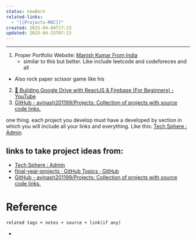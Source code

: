 ```yaml
---
status: newBorn
related-links:
  - "[[Projects-MOC]]"
created: 2025-04-04T17:23
updated: 2025-04-25T07:13
---
```

---


1. Proper Portfolio Website: [Manish Kumar From India](https://manish-kumar-portfolio-website.netlify.app/)
	- similar to this but better. Like include leetcode and codeforeces and all
- Also rock paper scissor game like his
2. [🔴 Building Google Drive with ReactJS & Firebase (For Beginners) - YouTube](https://www.youtube.com/watch?v=ljuCH6_jrYE)
3. [GitHub - avinash201199/Projects: Collection of projects with source code links.](https://github.com/avinash201199/Projects?tab=readme-ov-file)

one thing. each project you develop must have a developed by section in which you will include all your links and everything. Like this: [Tech Sphere : Admin](https://e-learning-tech-sphere.netlify.app/developer)

## links to take project ideas from:

- [Tech Sphere : Admin](https://e-learning-tech-sphere.netlify.app/developer)
- [final-year-projects · GitHub Topics · GitHub](https://github.com/topics/final-year-projects?o=desc&s=)
- [GitHub - avinash201199/Projects: Collection of projects with source code links.](https://github.com/avinash201199/Projects?tab=readme-ov-file)


# Reference
`related tags + notes + source + link(if any)`
 

- 